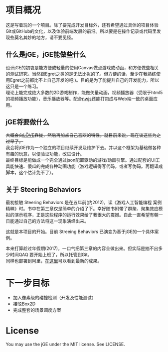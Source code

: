 # 项目概况
这是写着玩的一个项目。除了要完成开发目标外，还有希望通过具体的项目体验Git或GitHub的文化，以及体验前端发展的前沿。所以要是在操作记录或代码里发现些莫名其妙的地方，请不要见怪。  

## 什么是jGE，jGE能做些什么
设计jGE的初衷是能方便或轻量的使用Canvas做点游戏或动画，和方便做些相关的测试研究。当然跟Egret之类的是无法比拟的了。但方便的话，至少在我熟练使用Egret之前都比不上自己开发的吧:)。目的是为了能提升自己的开发能力，所以这只是一个练习。  
理论上能完成绝大多数的2D游戏制作，能做矢量动画，视频播放器（受限于html5的视频播放功能），音乐播放器等。配合[nwjs](https://nwjs.io/)还能打包成与Web端一致的桌面应用。

## jGE将要做什么  
~~大概会向[LÖVE](http://love2d.org/wiki/Main_Page)靠拢，然后再加点自己喜欢的特性。就目前来说，现在谈这些为之过早了。~~  
我会将jGE作为一个独立的项目继续开发及维护下去。并以这个框架为基础做各种有趣的玩意，以便验证功能，改进设计。  
最终目标是能做成一个完全通过json配置驱动的游戏/动画引擎。通过配套的UI工具能快速、傻瓜的完成各种动画功能（游戏逻辑得写代码，或者写伪码。再翻译成脚本，这个估计免不了）。


## 关于 Steering Behaviors
最初接触 Steering Behaviors 是在五年前(约2012)，读《游戏人工智能编程 案例精粹》时。书中在第三章仅是简单的介绍了下。幸好随书附带了群聚、聚集效应模拟的演示程序，正是这些程序的运行效果给了我很大的震撼。自此一直希望有朝一日能通过自己的方法将这一现象演绎出来。  

这就是本项目的开始。目前 Streeing Behaviors 已演变为基于jGE的一个具体案例。  
  
本来打算趁过年假期(2017)，一口气把第三章的内容全做出来。但实际是抽不出多少时间QAQ 要开始上班了，所以托管到Git。  
同样也部署到阿里，[在这里](http://www.vmwed.com/sb/)可以看到最新的成果。  
  
  

# 下一步目标  
* 加入像素级的碰撞检测（开发及性能测试） 
* 接驳Box2D  
* 完成整套的场景调度方案  



# License
You may use the jGE under the MIT license. See LICENSE.